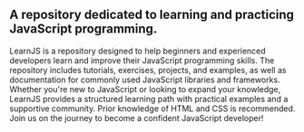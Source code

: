 ## A repository dedicated to learning and practicing JavaScript programming.

LearnJS is a repository designed to help beginners and experienced developers learn and improve their JavaScript programming skills. The repository includes tutorials, exercises, projects, and examples, as well as documentation for commonly used JavaScript libraries and frameworks. Whether you're new to JavaScript or looking to expand your knowledge, LearnJS provides a structured learning path with practical examples and a supportive community. Prior knowledge of HTML and CSS is recommended. Join us on the journey to become a confident JavaScript developer!